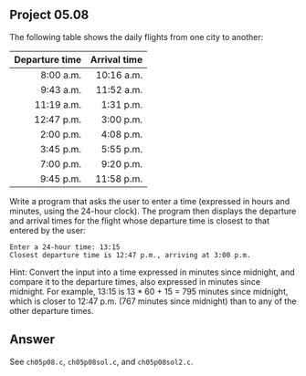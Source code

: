 ## Project 05.08
The following table shows the daily flights from one city to another:

Departure time|Arrival time
|----:|----:|
8:00 a.m.|10:16 a.m.
9:43 a.m.	|11:52 a.m.
11:19 a.m.|	1:31 p.m.
12:47 p.m.|	3:00 p.m.
2:00 p.m.|	4:08 p.m.
3:45 p.m.	|5:55 p.m.
7:00 p.m.|	9:20 p.m.
9:45 p.m.|	11:58 p.m.

Write a program that asks the user to enter a time (expressed in hours and minutes, using the 24-hour clock). The program then displays the departure and arrival times for the flight whose departure time is closest to that entered by the user:
```
Enter a 24-hour time: 13:15
Closest departure time is 12:47 p.m., arriving at 3:00 p.m.
```
Hint: Convert the input into a time expressed in minutes since midnight, and compare it to the departure times, also expressed in minutes since midnight. For example, 13:15 is 13 * 60 + 15 = 795 minutes since midnight, which is closer to 12:47 p.m. (767 minutes since midnight) than to any of the other departure times.

## Answer
See ```ch05p08.c```, ```ch05p08sol.c```, and ```ch05p08sol2.c```.
